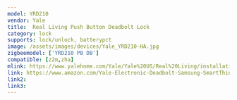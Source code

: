 ```yaml
---
model: YRD210
vendor: Yale
title:  Real Living Push Button Deadbolt Lock
category: lock
supports: lock/unlock, batterypct
image: /assets/images/devices/Yale_YRD210-HA.jpg
zigbeemodel: ['YRD210 PB DB']
compatible: [z2m,zha]
mlink: https://www.yalehome.com/Yale/Yale%20US/Real%20Living/installation%20instructions/Yale%20DB%20PUSH%20Quickstart%2018JUL11_Rev%20B.pdf
link: https://www.amazon.com/Yale-Electronic-Deadbolt-Samsung-SmartThings/dp/B00IPR3M78
link2: 
link3: 
---
```

